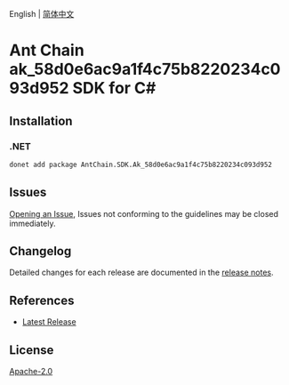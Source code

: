 English | [简体中文](README-CN.md)

# Ant Chain ak_58d0e6ac9a1f4c75b8220234c093d952 SDK for C#

## Installation

### .NET

```bash
donet add package AntChain.SDK.Ak_58d0e6ac9a1f4c75b8220234c093d952
```

## Issues

[Opening an Issue](https://github.com/alipay/antchain-openapi-prod-sdk/issues/new), Issues not conforming to the guidelines may be closed immediately.

## Changelog

Detailed changes for each release are documented in the [release notes](./ChangeLog.md).

## References

* [Latest Release](https://github.com/alipay/antchain-openapi-prod-sdk/)

## License

[Apache-2.0](http://www.apache.org/licenses/LICENSE-2.0)

